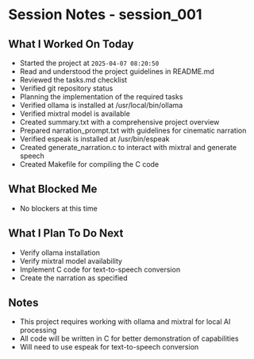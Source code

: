 # Session Notes - session_001

## What I Worked On Today

- Started the project at `2025-04-07 08:20:50`
- Read and understood the project guidelines in README.md
- Reviewed the tasks.md checklist
- Verified git repository status
- Planning the implementation of the required tasks
- Verified ollama is installed at /usr/local/bin/ollama
- Verified mixtral model is available
- Created summary.txt with a comprehensive project overview
- Prepared narration_prompt.txt with guidelines for cinematic narration
- Verified espeak is installed at /usr/bin/espeak
- Created generate_narration.c to interact with mixtral and generate speech
- Created Makefile for compiling the C code

## What Blocked Me

- No blockers at this time

## What I Plan To Do Next

- Verify ollama installation
- Verify mixtral model availability
- Implement C code for text-to-speech conversion
- Create the narration as specified

## Notes

- This project requires working with ollama and mixtral for local AI processing
- All code will be written in C for better demonstration of capabilities
- Will need to use espeak for text-to-speech conversion
